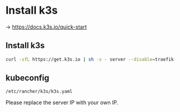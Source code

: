# Install k3s

-> https://docs.k3s.io/quick-start

## Install k3s

```bash
curl -sfL https://get.k3s.io | sh -s - server --disable=traefik
```

## kubeconfig

    /etc/rancher/k3s/k3s.yaml

Please replace the server IP with your own IP.
